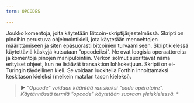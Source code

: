 ```yaml
---
term: OPCODES

---
```

Joukko komentoja, joita käytetään Bitcoin-skriptijärjestelmässä. Skripti on pinoihin perustuva ohjelmointikieli, jota käytetään menoehtojen määrittämiseen ja siten epäsuorasti bitcoinien turvaamiseen. Skriptikielessä käytettäviä käskyjä kutsutaan "opcodeiksi". Ne ovat loogisia operaattoreita ja komentoja pinojen manipulointiin. Verkon solmut suorittavat nämä erityiset ohjeet, kun ne lisäävät transaktion lohkoketjuun. Skripti on ei-Turingin täydellinen kieli. Se voidaan luokitella Forthin innoittamaksi keskitason kieleksi (melkein matalan tason kieleksi).

> ► *"Opcode" voidaan kääntää ranskaksi "code opératoire". Käytännössä termiä "opcode" käytetään suoraan yleiskielessä.* *